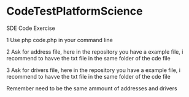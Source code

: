 # CodeTestPlatformScience
SDE Code Exercise

1 Use  php code.php  in your command line

2 Ask for address file, here in the repository you have a example file, i recommend to havve the txt file in the same folder of the cde file 

3 Ask for drivers file, here in the repository you have a example file, i recommend to havve the txt file in the same folder of the cde file 

Remember need to be the same ammount of addresses and drivers

